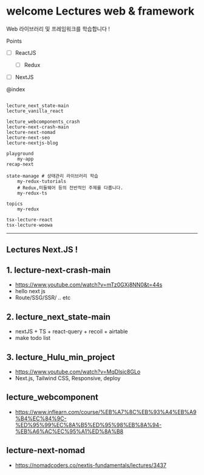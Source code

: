 # welcome Lectures web & framework

Web 라이브러리 및 프레임워크를 학습합니다 !

Points

- [ ] ReactJS

  - [ ] Redux

- [ ] NextJS

@index

```

lecture_next_state-main
lecture_vanilla_react

lecture_webcomponents_crash
lecture-next-crash-main
lecture-next-nomad
lecture-next-seo
lecture-nextjs-blog

playground
    my-app
recap-next

state-manage # 상태관리 라이브러리 학습
    my-redux-tutorials
    # Redux,미들웨어 등의 전반적인 주제를 다룹니다.
    my-redux-ts

topics
    my-redux

tsx-lecture-react
tsx-lecture-woowa

```

---

## Lectures Next.JS !

## 1. lecture-next-crash-main

- https://www.youtube.com/watch?v=mTz0GXj8NN0&t=44s
- hello next js
- Route/SSG/SSR/ .. etc

## 2. lecture_next_state-main

- nextJS + TS + react-query + recoil + airtable
- make todo list

## 3. lecture_Hulu_min_project

- https://www.youtube.com/watch?v=MqDlsjc8GLo
- Next.js, Tailwind CSS, Responsive, deploy

## lecture_webcomponent

- https://www.inflearn.com/course/%EB%A7%8C%EB%93%A4%EB%A9%B4%EC%84%9C-%ED%95%99%EC%8A%B5%ED%95%98%EB%8A%94-%EB%A6%AC%EC%95%A1%ED%8A%B8

## lecture-next-nomad

- https://nomadcoders.co/nextjs-fundamentals/lectures/3437
